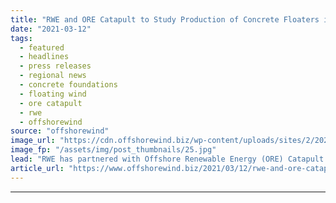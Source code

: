 ```yaml
---
title: "RWE and ORE Catapult to Study Production of Concrete Floaters in Scotland"
date: "2021-03-12"
tags: 
  - featured
  - headlines
  - press releases
  - regional news
  - concrete foundations
  - floating wind
  - ore catapult
  - rwe
  - offshorewind
source: "offshorewind"
image_url: "https://cdn.offshorewind.biz/wp-content/uploads/sites/2/2021/03/12153006/RWE-ORE-Catapult-Studying-Scottish-Potential-for-Concrete-Foundation-Production.jpg"
image_fp: "/assets/img/post_thumbnails/25.jpg"
lead: "RWE has partnered with Offshore Renewable Energy (ORE) Catapult to study the potential for Scottish businesses"
article_url: "https://www.offshorewind.biz/2021/03/12/rwe-and-ore-catapult-to-study-production-of-concrete-floaters-in-scotland/"
---
```


---
